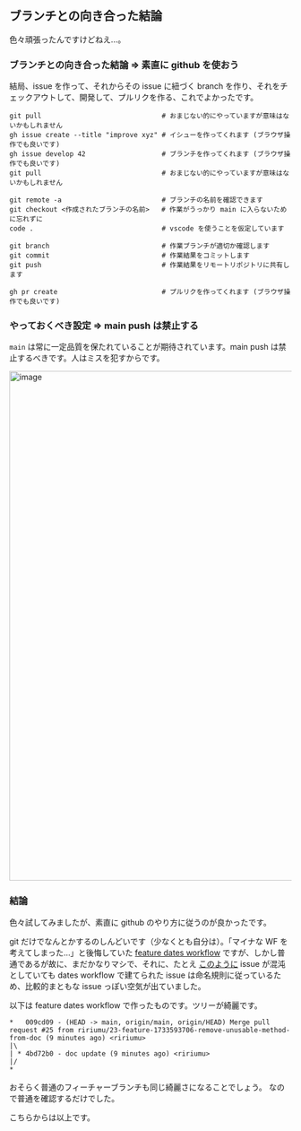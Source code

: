 ## ブランチとの向き合った結論

色々頑張ったんですけどねえ…。

### ブランチとの向き合った結論 => 素直に github を使おう

結局、issue を作って、それからその issue に紐づく branch を作り、それをチェックアウトして、開発して、プルリクを作る、これでよかったです。

```
git pull                              # おまじない的にやっていますが意味はないかもしれません
gh issue create --title "improve xyz" # イシューを作ってくれます (ブラウザ操作でも良いです)
gh issue develop 42                   # ブランチを作ってくれます (ブラウザ操作でも良いです)
git pull                              # おまじない的にやっていますが意味はないかもしれません

git remote -a                         # ブランチの名前を確認できます
git checkout <作成されたブランチの名前>   # 作業がうっかり main に入らないために忘れずに
code .                                # vscode を使うことを仮定しています

git branch                            # 作業ブランチが適切か確認します
git commit                            # 作業結果をコミットします
git push                              # 作業結果をリモートリポジトリに共有します

gh pr create                          # プルリクを作ってくれます (ブラウザ操作でも良いです)
```

### やっておくべき設定 => main push は禁止する

`main` は常に一定品質を保たれていることが期待されています。main push は禁止するべきです。人はミスを犯すからです。

<img width="909" alt="image" src="https://github.com/user-attachments/assets/30469d8b-ca92-4d4e-a25f-5c8bfb678c93">

### 結論

色々試してみましたが、素直に github のやり方に従うのが良かったです。 

git だけでなんとかするのしんどいです（少なくとも自分は）。「マイナな WF を考えてしまった…」と後悔していた [feature dates workflow](https://github.com/ririumu/isu-1733559044/blob/main/markdown/feature-dates-workflow.md) ですが、しかし普通であるが故に、まだかなりマシで、それに、たとえ [このように](https://github.com/ririumu/isu-1733559044/issues?q=is%3Aissue+is%3Aclosed) issue が混沌としていても dates workflow で建てられた issue は命名規則に従っているため、比較的まともな issue っぽい空気が出ていました。

以下は feature dates workflow で作ったものです。ツリーが綺麗です。

```
*   009cd09 - (HEAD -> main, origin/main, origin/HEAD) Merge pull request #25 from ririumu/23-feature-1733593706-remove-unusable-method-from-doc (9 minutes ago) <ririumu>
|\
| * 4bd72b0 - doc update (9 minutes ago) <ririumu>
|/
*
```

おそらく普通のフィーチャーブランチも同じ綺麗さになることでしょう。
なので普通を確認するだけでした。

こちらからは以上です。

